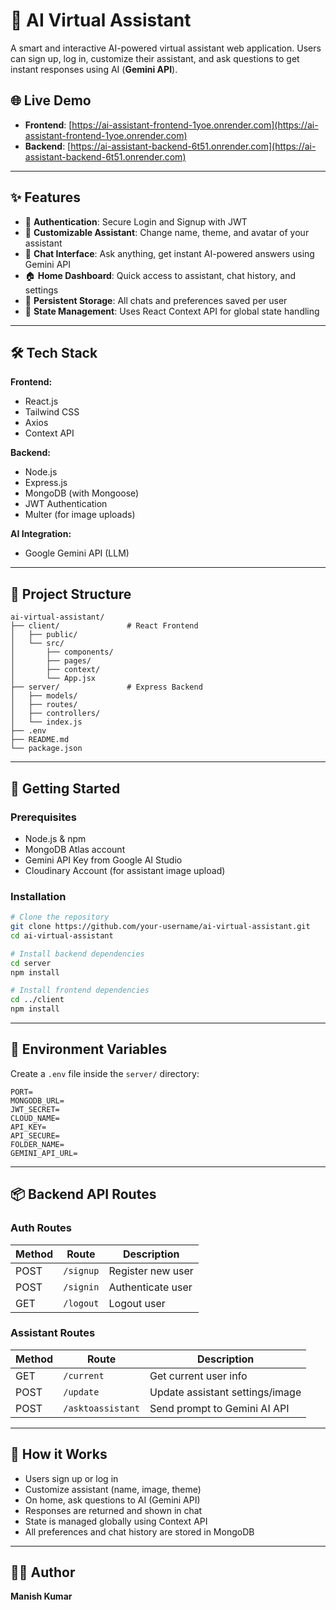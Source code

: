 
# 🤖 AI Virtual Assistant

A smart and interactive AI-powered virtual assistant web application. Users can sign up, log in, customize their assistant, and ask questions to get instant responses using AI (**Gemini API**).

## 🌐 Live Demo

- **Frontend**: [https://ai-assistant-frontend-1yoe.onrender.com](https://ai-assistant-frontend-1yoe.onrender.com)  
- **Backend**: [https://ai-assistant-backend-6t51.onrender.com](https://ai-assistant-backend-6t51.onrender.com)


---

## ✨ Features

- 🔐 **Authentication**: Secure Login and Signup with JWT  
- 🎨 **Customizable Assistant**: Change name, theme, and avatar of your assistant  
- 💬 **Chat Interface**: Ask anything, get instant AI-powered answers using Gemini API  
- 🏠 **Home Dashboard**: Quick access to assistant, chat history, and settings  
- 💾 **Persistent Storage**: All chats and preferences saved per user  
- 🧠 **State Management**: Uses React Context API for global state handling  

---

## 🛠 Tech Stack

**Frontend:**

- React.js  
- Tailwind CSS  
- Axios  
- Context API  

**Backend:**

- Node.js  
- Express.js  
- MongoDB (with Mongoose)  
- JWT Authentication  
- Multer (for image uploads)  

**AI Integration:**

- Google Gemini API (LLM)  

---

## 📁 Project Structure

```
ai-virtual-assistant/
├── client/               # React Frontend
│   ├── public/
│   └── src/
│       ├── components/
│       ├── pages/
│       ├── context/
│       └── App.jsx
├── server/               # Express Backend
│   ├── models/
│   ├── routes/
│   ├── controllers/
│   └── index.js
├── .env
├── README.md
└── package.json
```

---

## 🚀 Getting Started

### Prerequisites

- Node.js & npm  
- MongoDB Atlas account  
- Gemini API Key from Google AI Studio  
- Cloudinary Account (for assistant image upload)  

### Installation

```bash
# Clone the repository
git clone https://github.com/your-username/ai-virtual-assistant.git
cd ai-virtual-assistant

# Install backend dependencies
cd server
npm install

# Install frontend dependencies
cd ../client
npm install
```

---

## 🔐 Environment Variables

Create a `.env` file inside the `server/` directory:

```env
PORT=
MONGODB_URL=
JWT_SECRET=
CLOUD_NAME=
API_KEY=
API_SECURE=
FOLDER_NAME=
GEMINI_API_URL=
```

---

## 📦 Backend API Routes

### **Auth Routes**

| Method | Route        | Description        |
|--------|--------------|--------------------|
| POST   | `/signup`    | Register new user  |
| POST   | `/signin`    | Authenticate user  |
| GET    | `/logout`    | Logout user        |

### **Assistant Routes**

| Method | Route                   | Description                        |
|--------|-------------------------|------------------------------------|
| GET    | `/current`              | Get current user info              |
| POST   | `/update`               | Update assistant settings/image    |
| POST   | `/asktoassistant`       | Send prompt to Gemini AI API       |

---

## 🧠 How it Works

- Users sign up or log in  
- Customize assistant (name, image, theme)  
- On home, ask questions to AI (Gemini API)  
- Responses are returned and shown in chat  
- State is managed globally using Context API  
- All preferences and chat history are stored in MongoDB  

---

## 👨‍💻 Author

**Manish Kumar**
